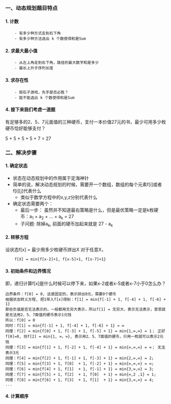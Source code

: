### 一、动态规划题目特点
#### 1. 计数
```
    - 有多少种方式走到右下角
    - 有多少种方法选出 k 个数使得和是Sum
```
#### 2. 求最大最小值
```
    - 从左上角走到右下角，路径的最大数字和是多少
    - 最长上升子序列长度
```

#### 3. 求存在性
```
    - 取石子游戏，先手是否必胜？
    - 能不能选出 k 个数使得和是Sum
```

#### 4. 接下来我们考虑一道题
有足够多的2、5、7元面值的三种硬币，支付一本价值27元的书，最少可用多少枚硬币恰好能够支付？

5 + 5 + 5 + 5 + 7 = 27


### 二、解决步骤
#### 1. 确定状态
 - 状态在动态规划中的作用属于定海神针
 - 简单的说，解决动态规划的时候，需要开一个数组，数组的每个元素f[i]或者f[i][j]代表什么
    - 类似于数学方程中的x,y,z分别代表什么
 - 确定状态需要两个：
    - 最后一步： 虽然并不知道最右策略是什么，但是最优策略一定是k枚硬币：a<sub>1</sub> + a<sub>2</sub> + ... + a<sub>k</sub>  = 27 
    - 子问题: 除掉a<sub>k</sub>,  前面的硬币加起来就是 27 - a<sub>k</sub> 
#### 2. 转移方程
设状态f[x] = 最少用多少枚硬币拼出X
对于任意X，
```
    f[X] = min{f[x-2]+1, f[x-5]+1, f[x-7]+1}
```
#### 3. 初始条件和边界情况
即，递归计算f[x]是什么时候可以停下来，如果x-2或者x-5或者x-7小于0怎么办？
```
边界条件：f[0] = 0, 这是固定的，表示拼出0元，需要0个硬币
根据状态转义方程, 把1带入f[x]得到：f[1] = min{f[-1] + 1, f[-4] + 1, f[-6] + 1}
那些负值是否无法表示的，一般都用无穷大表示，所以f[1] = 无穷大，表示无法表示，意思就是无法用2、5、7面值的硬币表示1元钱
所以：f[0] = 0
同时：f[1] = min{f[-1] + 1, f[-4] + 1, f[-6] + 1} = ∞
同理：f[2] = min{f[0] + 1, f[-3] + 1, f[-5] + 1} = min{1,∞,∞} = 1； 正好f[0]=0, 则f[2] = min{1, ∞，∞}, 表示用2、5、7面值的硬币，只用一枚就可以表示2元钱
同理：f[3] = min{f[1] + 1, f[-2] + 1, f[-4] + 1} = min{∞,∞,∞} = ∞； 无法表示3元
同理：f[4] = min{f[2] + 1, f[-1] + 1, f[-3] + 1} = min{2,∞,∞} = 2;
同理：f[5] = min{f[3] + 1, f[0]  + 1, f[-2] + 1} = min{∞,∞,∞} = ∞;
同理：f[6] = min{f[4] + 1, f[1]  + 1, f[-1] + 1} = min{3,∞,∞} = 3;
同理：f[7] = min{f[5] + 1, f[2]  + 1, f[0]  + 1} = min{∞,2 ,1} = 1;
同理：f[8] = min{f[6] + 1, f[3]  + 1, f[1]  + 1} = min{3,∞,∞} = 4; 
...
```

#### 4. 计算顺序